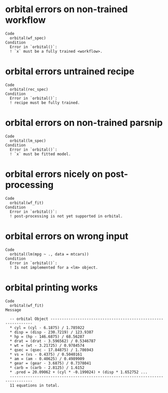 # orbital errors on non-trained workflow

    Code
      orbital(wf_spec)
    Condition
      Error in `orbital()`:
      ! `x` must be a fully trained <workflow>.

# orbital errors untrained recipe

    Code
      orbital(rec_spec)
    Condition
      Error in `orbital()`:
      ! recipe must be fully trained.

# orbital errors on non-trained parsnip

    Code
      orbital(lm_spec)
    Condition
      Error in `orbital()`:
      ! `x` must be fitted model.

# orbital errors nicely on post-processing

    Code
      orbital(wf_fit)
    Condition
      Error in `orbital()`:
      ! post-processing is not yet supported in orbital.

# orbital errors on wrong input

    Code
      orbital(lm(mpg ~ ., data = mtcars))
    Condition
      Error in `orbital()`:
      ! Is not implemented for a <lm> object.

# orbital printing works

    Code
      orbital(wf_fit)
    Message
      
      -- orbital Object --------------------------------------------------------------
      * cyl = (cyl - 6.1875) / 1.785922
      * disp = (disp - 230.7219) / 123.9387
      * hp = (hp - 146.6875) / 68.56287
      * drat = (drat - 3.596562) / 0.5346787
      * wt = (wt - 3.21725) / 0.9784574
      * qsec = (qsec - 17.84875) / 1.786943
      * vs = (vs - 0.4375) / 0.5040161
      * am = (am - 0.40625) / 0.4989909
      * gear = (gear - 3.6875) / 0.7378041
      * carb = (carb - 2.8125) / 1.6152
      * .pred = 20.09062 + (cyl * -0.199024) + (disp * 1.652752 ...
      --------------------------------------------------------------------------------
      11 equations in total.

